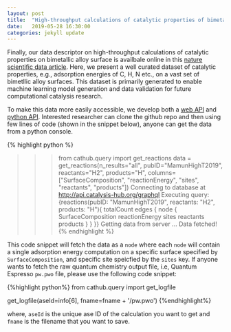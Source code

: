 ```yaml
---
layout: post
title:  "High-throughput calculations of catalytic properties of bimetallic alloy surfaces!"
date:   2019-05-28 16:30:00
categories: jekyll update
---
```


Finally, our data descriptor on high-throughput calculations of catalytic properties on bimetallic 
alloy surface is availbale online in this [nature scientific data article][bimetallic_url]. Here, we present
a well curated dataset of catalytic properties, e.g., adsorption energies of C, H, N etc., on a vast set of 
bimetllic alloy surfaces. This dataset is primarily generated to enable machine learning model generation and
data validation for future computational catalysis research.  

To make this data more easily accessible, we develop both a [web API][cathub_bimetal] and [python API][cathub_github]. Interested researcher can clone the github repo and then using few lines of code (shown in the snippet below), anyone can get the data from a python console. 

{% highlight python %}
>>> from cathub.query import get_reactions
>>> data = get_reactions(n_results="all",
                         pubID="MamunHighT2019",
                         reactants="H2",
                         products="H",
                         columns=["SurfaceComposition", "reactionEnergy",
                                  "sites", "reactants", "products"])
Connecting to database at http://api.catalysis-hub.org/graphql
Executing query:
{reactions(pubID: "MamunHighT2019", reactants: "H2", products: "H"){
 totalCount
  edges {
    node {
      SurfaceComposition
      reactionEnergy
      sites
      reactants
      products
     }
   }
}}
Getting data from server ...
Data fetched!
{% endhighlight %}

This code snippet will fetch the data as a `node` where each `node` will contain 
a single adsorption energy computation on a specific surface specified by `SurfaceComposition`, and specific site
speicfied by the `sites` key. If anyone wants to fetch the raw quantum chemistry output file, i.e, Quantum Espresso `pw.pwo` file, please use the following code snippet:

{%highlight python%}
from cathub.query import get_logfile

get_logfile(aseId=info[6], fname=fname + '/pw.pwo')
{%endhighlight%}

where, `aseId` is the unique ase ID of the calculation you want to get and `fname` is the filename that you want to save.


[bimetallic_url]: https://www-nature-com.stanford.idm.oclc.org/articles/s41597-019-0080-z
[cathub_bimetal]: https://www.catalysis-hub.org/publications/MamunHighT2019
[cathub_github]: https://github.com/SUNCAT-Center/CatHub/tree/master/cathub
